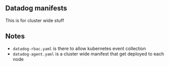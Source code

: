 ## Datadog manifests
This is for cluster wide stuff

## Notes
- `datadog-rbac.yaml` is there to allow kubernetes event collection
- `datadog-agent.yaml` is a cluster wide manifest that get deployed to each node
